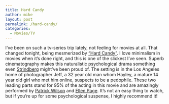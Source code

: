 ```yaml
---
title: Hard Candy
author: mike
layout: post
permalink: /hard-candy/
categories:
  - Movies/TV
---
```

I&#8217;ve been on such a tv-series trip lately, not feeling for movies at all. That changed tonight, being mesmerized by [&#8220;Hard Candy&#8221;][1]. I love minimalism in movies when it&#8217;s done right, and this is one of the slickest I&#8217;ve seen. Superb cinematography makes this naturalistic psychological drama something even [Strindberg][2] might&#8217;ve been proud of. The setting is in the Los Angeles home of photographer Jeff, a 32 year old man whom Hayley, a mature 14 year old girl who met him online, suspects to be a pedophile. These two leading parts stand for 95% of the acting in this movie and are amazingly performed by [Patrick Wilson][3] and [Ellen Page][4]. It&#8217;s not an easy thing to watch, but if you&#8217;re up for some psychological suspense, I highly recommend it!

 [1]: http://www.imdb.com/title/tt0424136/
 [2]: http://en.wikipedia.org/wiki/August_Strindberg
 [3]: http://www.imdb.com/name/nm0933940/
 [4]: http://www.imdb.com/name/nm0680983/